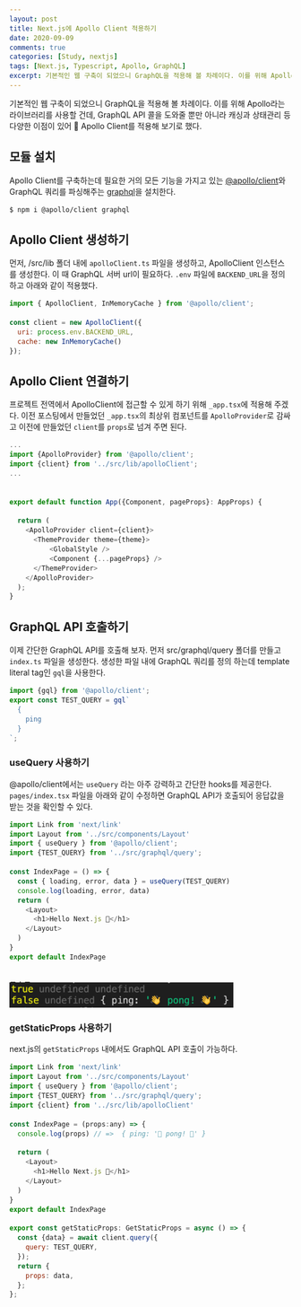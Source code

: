```yaml
---
layout: post
title: Next.js에 Apollo Client 적용하기
date: 2020-09-09
comments: true
categories: [Study, nextjs]
tags: [Next.js, Typescript, Apollo, GraphQL]
excerpt: 기본적인 웹 구축이 되었으니 GraphQL을 적용해 볼 차례이다. 이를 위해 Apollo라는 라이브러리를 사용할 건데, GraphQL API 콜을 도와줄 뿐만 아니라 캐싱과 상태관리 등 다양한 이점이 있어 🚀 Apollo Client를 적용해 보기로 했다. 
---
```


기본적인 웹 구축이 되었으니 GraphQL을 적용해 볼 차례이다. 이를 위해 Apollo라는 라이브러리를 사용할 건데, GraphQL API 콜을 도와줄 뿐만 아니라 캐싱과 상태관리 등 다양한 이점이 있어 🚀 Apollo Client를 적용해 보기로 했다. 

## 모듈 설치

Apollo Client를 구축하는데 필요한 거의 모든 기능을 가지고 있는 [@apollo/client](https://github.com/apollographql/apollo-client)와 GraphQL 쿼리를 파싱해주는 [graphql](https://github.com/graphql/graphql-js)을 설치한다.

```bash
$ npm i @apollo/client graphql
```

## Apollo Client 생성하기

먼저, /src/lib 폴더 내에 `apolloClient.ts` 파일을 생성하고, ApolloClient 인스턴스를 생성한다. 이 때 GraphQL 서버 url이 필요하다.  `.env` 파일에 `BACKEND_URL`을 정의하고 아래와 같이 적용했다. 

```javascript
import { ApolloClient, InMemoryCache } from '@apollo/client';

const client = new ApolloClient({
  uri: process.env.BACKEND_URL,
  cache: new InMemoryCache()
});
```

## Apollo Client 연결하기

프로젝트 전역에서  ApolloClient에 접근할 수 있게 하기 위해 `_app.tsx`에 적용해 주겠다. 이전 포스팅에서 만들었던 `_app.tsx`의 최상위 컴포넌트를 `ApolloProvider`로 감싸고 이전에 만들었던 `client`를 `props`로 넘겨 주면 된다.

```javascript
...
import {ApolloProvider} from '@apollo/client';
import {client} from '../src/lib/apolloClient';
...


export default function App({Component, pageProps}: AppProps) {

  return (
    <ApolloProvider client={client}>
      <ThemeProvider theme={theme}>
          <GlobalStyle />
          <Component {...pageProps} />
      </ThemeProvider>
    </ApolloProvider>
  );
}
``` 

## GraphQL API 호출하기

이제 간단한 GraphQL API를 호출해 보자. 먼저 src/graphql/query 폴더를 만들고 `index.ts` 파일을 생성한다. 생성한 파일 내에 GraphQL 쿼리를 정의 하는데 template literal tag인 `gql`을 사용한다.

```javascript
import {gql} from '@apollo/client';
export const TEST_QUERY = gql`
  {
    ping
  }
`;
``` 

### useQuery 사용하기

@apollo/client에서는 `useQuery` 라는 아주 강력하고 간단한 hooks를 제공한다.
`pages/index.tsx` 파일을 아래와 같이 수정하면 GraphQL API가 호출되어 응답값을 받는 것을 확인할 수 있다.

```javascript
import Link from 'next/link'
import Layout from '../src/components/Layout'
import { useQuery } from '@apollo/client';
import {TEST_QUERY} from '../src/graphql/query';

const IndexPage = () => {
  const { loading, error, data } = useQuery(TEST_QUERY)
  console.log(loading, error, data)
  return (
    <Layout>
      <h1>Hello Next.js 👋</h1>
    </Layout>
  )
}
export default IndexPage
```
<br>
콘솔로그
<div style='display: flex; justify-content: left; margin-top:-1em'>
  <img src="/images/apollo-client.png" alt="apollo-client" width="400em">
</div>


### getStaticProps 사용하기

next.js의 `getStaticProps` 내에서도 GraphQL API 호출이 가능하다. 

```javascript
import Link from 'next/link'
import Layout from '../src/components/Layout'
import { useQuery } from '@apollo/client';
import {TEST_QUERY} from '../src/graphql/query';
import {client} from '../src/lib/apolloClient'

const IndexPage = (props:any) => {
  console.log(props) // =>  { ping: '👋 pong! 👋' }

  return (
    <Layout>
      <h1>Hello Next.js 👋</h1>
    </Layout>
  )
}
export default IndexPage

export const getStaticProps: GetStaticProps = async () => {
  const {data} = await client.query({
    query: TEST_QUERY,
  });
  return {
    props: data,
  };
};
```